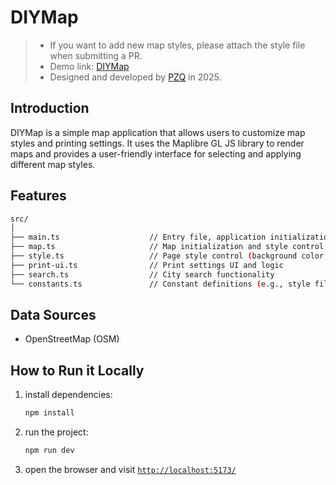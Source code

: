 # DIYMap
> - If you want to add new map styles, please attach the style file when submitting a PR.
> - Demo link: [DIYMap](https://pzq123456.github.io/DIYMap/)
> - Designed and developed by [PZQ](https://pzq123456.github.io/) in 2025.

## Introduction
DIYMap is a simple map application that allows users to customize map styles and printing settings. It uses the Maplibre GL JS library to render maps and provides a user-friendly interface for selecting and applying different map styles.

## Features

``` bash
src/
│
├── main.ts                    // Entry file, application initialization
├── map.ts                     // Map initialization and style control
├── style.ts                   // Page style control (background color, font color)
├── print-ui.ts                // Print settings UI and logic
├── search.ts                  // City search functionality
└── constants.ts               // Constant definitions (e.g., style file list, default values, etc.)
```

## Data Sources
- OpenStreetMap (OSM)

## How to Run it Locally

1. install dependencies:
   ```bash
   npm install
   ```
2. run the project:
   ```bash
   npm run dev
   ```
3. open the browser and visit [`http://localhost:5173/`](http://localhost:5173)
